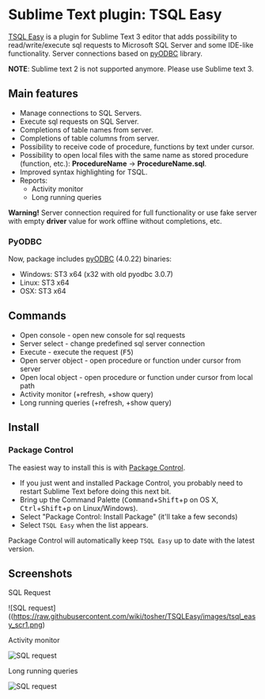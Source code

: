 # Sublime Text plugin: TSQL Easy

[TSQL Easy](https://github.com/tosher/TSQLEasy) is a plugin for Sublime Text 3 editor that adds possibility to read/write/execute sql requests to Microsoft SQL Server and some IDE-like functionality.
Server connections based on [pyODBC](https://code.google.com/p/pyodbc/) library.

**NOTE**: Sublime text 2 is not supported anymore. Please use Sublime text 3.

## Main features
* Manage connections to SQL Servers.
* Execute sql requests on SQL Server.
* Completions of table names from server.
* Completions of table columns from server.
* Possibility to receive code of procedure, functions by text under cursor.
* Possibility to open local files with the same name as stored procedure (function, etc.): **ProcedureName** -> **ProcedureName.sql**.
* Improved syntax highlighting for TSQL.
* Reports: 
    - Activity monitor
    - Long running queries

**Warning!** Server connection required for full functionality or use fake server with empty **driver** value for work offline without completions, etc.

### PyODBC
Now, package includes [pyODBC](https://code.google.com/p/pyodbc/) (4.0.22) binaries:

* Windows: ST3 x64 (x32 with old pyodbc 3.0.7)
* Linux: ST3 x64
* OSX: ST3 x64

## Commands
* Open console - open new console for sql requests
* Server select - change predefined sql server connection
* Execute - execute the request (<kbd>F5</kbd>)
* Open server object - open procedure or function under cursor from server
* Open local object - open procedure or function under cursor from local path
* Activity monitor (+refresh, +show query)
* Long running queries (+refresh, +show query)

## Install

### Package Control
The easiest way to install this is with [Package Control](http://wbond.net/sublime\_packages/package\_control).

 * If you just went and installed Package Control, you probably need to restart Sublime Text before doing this next bit.
 * Bring up the Command Palette (<kbd>Command</kbd>+<kbd>Shift</kbd>+<kbd>p</kbd> on OS X, <kbd>Ctrl</kbd>+<kbd>Shift</kbd>+<kbd>p</kbd> on Linux/Windows).
 * Select "Package Control: Install Package" (it'll take a few seconds)
 * Select `TSQL Easy` when the list appears.

Package Control will automatically keep `TSQL Easy` up to date with the latest version.

## Screenshots

SQL Request

![SQL request]((https://raw.githubusercontent.com/wiki/tosher/TSQLEasy/images/tsql_easy_scr1.png)

Activity monitor

![SQL request](https://raw.githubusercontent.com/wiki/tosher/TSQLEasy/images/tsql_easy_scr2.png)

Long running queries

![SQL request](https://raw.githubusercontent.com/wiki/tosher/TSQLEasy/images/tsql_easy_scr3.png)

